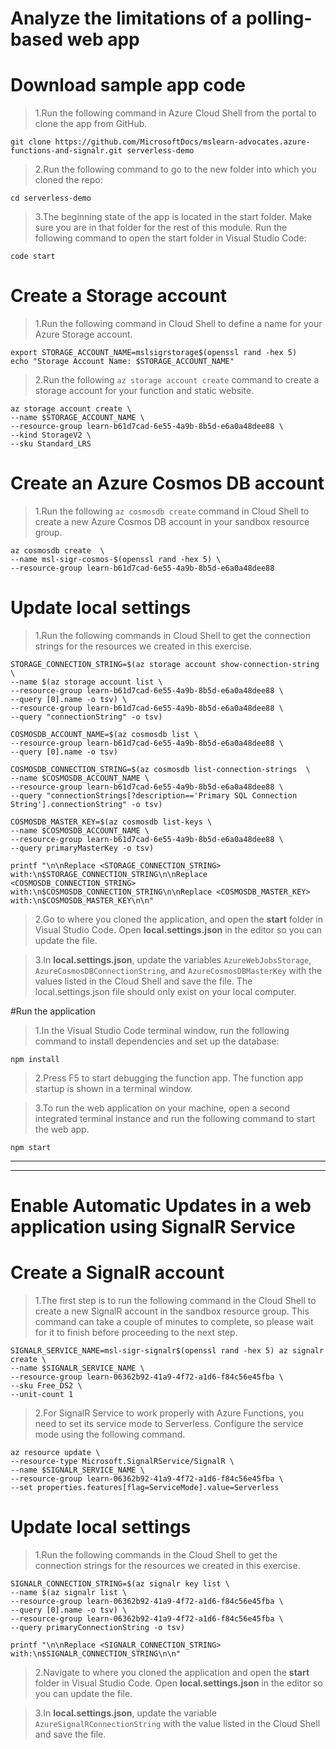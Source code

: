 # **Analyze the limitations of a polling-based web app**

# Download sample app code
>1.Run the following command in Azure Cloud Shell from the portal to clone the app from GitHub.

`git clone https://github.com/MicrosoftDocs/mslearn-advocates.azure-functions-and-signalr.git serverless-demo`

>2.Run the following command to go to the new folder into which you cloned the repo:

`cd serverless-demo`

>3.The beginning state of the app is located in the start folder. Make sure you are in that folder for the rest of this module. Run the following command to open the start folder in Visual Studio Code:

`code start`

# Create a Storage account

>1.Run the following command in Cloud Shell to define a name for your Azure Storage account.

`export STORAGE_ACCOUNT_NAME=mslsigrstorage$(openssl rand -hex 5)`    
`echo "Storage Account Name: $STORAGE_ACCOUNT_NAME"`

>2.Run the following `az storage account create` command to create a storage account for your function and static website.

`az storage account create \`      
`--name $STORAGE_ACCOUNT_NAME \`    
`--resource-group learn-b61d7cad-6e55-4a9b-8b5d-e6a0a48dee88 \`    
`--kind StorageV2 \`    
`--sku Standard_LRS`
  
# Create an Azure Cosmos DB account

>1.Run the following `az cosmosdb create` command in Cloud Shell to create a new Azure Cosmos DB account in your sandbox resource group.

`az cosmosdb create  \`    
`--name msl-sigr-cosmos-$(openssl rand -hex 5) \`    
`--resource-group learn-b61d7cad-6e55-4a9b-8b5d-e6a0a48dee88`

# Update local settings

>1.Run the following commands in Cloud Shell to get the connection strings for the resources we created in this exercise.

`STORAGE_CONNECTION_STRING=$(az storage account show-connection-string \`    
`--name $(az storage account list \`    
`--resource-group learn-b61d7cad-6e55-4a9b-8b5d-e6a0a48dee88 \`    
`--query [0].name -o tsv) \`    
`--resource-group learn-b61d7cad-6e55-4a9b-8b5d-e6a0a48dee88 \`     
`--query "connectionString" -o tsv)`      
      
`COSMOSDB_ACCOUNT_NAME=$(az cosmosdb list \`     
`--resource-group learn-b61d7cad-6e55-4a9b-8b5d-e6a0a48dee88 \`     
`--query [0].name -o tsv)`    
     
`COSMOSDB_CONNECTION_STRING=$(az cosmosdb list-connection-strings  \`   
`--name $COSMOSDB_ACCOUNT_NAME \`    
`--resource-group learn-b61d7cad-6e55-4a9b-8b5d-e6a0a48dee88 \`     
`--query "connectionStrings[?description=='Primary SQL Connection String'].connectionString" -o tsv)`      
     
`COSMOSDB_MASTER_KEY=$(az cosmosdb list-keys \`     
`--name $COSMOSDB_ACCOUNT_NAME \`     
`--resource-group learn-b61d7cad-6e55-4a9b-8b5d-e6a0a48dee88 \`      
`--query primaryMasterKey -o tsv)`     
      
`printf "\n\nReplace <STORAGE_CONNECTION_STRING> with:\n$STORAGE_CONNECTION_STRING\n\nReplace <COSMOSDB_CONNECTION_STRING> with:\n$COSMOSDB_CONNECTION_STRING\n\nReplace <COSMOSDB_MASTER_KEY> with:\n$COSMOSDB_MASTER_KEY\n\n"`

 
 >2.Go to where you cloned the application, and open the **start** folder in Visual Studio Code. Open **local.settings.json** in the editor so you can update the file.

>3.In **local.settings.json**, update the variables `AzureWebJobsStorage`, `AzureCosmosDBConnectionString`, and `AzureCosmosDBMasterKey` with the values listed in the Cloud Shell and save the file. The local.settings.json file should only exist on your local computer.

#Run the application

>1.In the Visual Studio Code terminal window, run the following command to install dependencies and set up the database:

`npm install`

>2.Press F5 to start debugging the function app. The function app startup is shown in a terminal window.

>3.To run the web application on your machine, open a second integrated terminal instance and run the following command to start the web app.    

`npm start`

 
<hr>
<hr>


# **Enable Automatic Updates in a web application using SignalR Service**
 
# Create a SignalR account

>1.The first step is to run the following command in the Cloud Shell to create a new SignalR account in the sandbox resource group. This command can take a couple of minutes to complete, so please wait for it to finish before proceeding to the next step.

`SIGNALR_SERVICE_NAME=msl-sigr-signalr$(openssl rand -hex 5) az signalr create \`      
`--name $SIGNALR_SERVICE_NAME \`      
`--resource-group learn-06362b92-41a9-4f72-a1d6-f84c56e45fba \`     
`--sku Free_DS2 \`      
`--unit-count 1`       

>2.For SignalR Service to work properly with Azure Functions, you need to set its service mode to Serverless. Configure the service mode using the following command.

`az resource update \`      
`--resource-type Microsoft.SignalRService/SignalR \`     
`--name $SIGNALR_SERVICE_NAME \`      
`--resource-group learn-06362b92-41a9-4f72-a1d6-f84c56e45fba \`      
`--set properties.features[flag=ServiceMode].value=Serverless`      

# Update local settings

>1.Run the following commands in the Cloud Shell to get the connection strings for the resources we created in this exercise.

`SIGNALR_CONNECTION_STRING=$(az signalr key list \`       
`--name $(az signalr list \`       
`--resource-group learn-06362b92-41a9-4f72-a1d6-f84c56e45fba \`     
`--query [0].name -o tsv) \`     
`--resource-group learn-06362b92-41a9-4f72-a1d6-f84c56e45fba \`     
`--query primaryConnectionString -o tsv)`     

`printf "\n\nReplace <SIGNALR_CONNECTION_STRING> with:\n$SIGNALR_CONNECTION_STRING\n\n"`     


>2.Navigate to where you cloned the application and open the **start** folder in Visual Studio Code. Open **local.settings.json** in the editor so you can update the file.

>3.In **local.settings.json**, update the variable `AzureSignalRConnectionString` with the value listed in the Cloud Shell and save the file.



